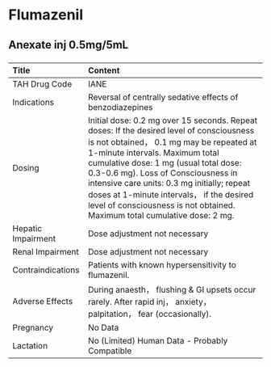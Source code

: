# Flumazenil

## Anexate inj 0.5mg/5mL

##### 

| Title              | Content                                                                                                                                                                                                                                                                                                                                                                                                                         |
|:-------------------|:--------------------------------------------------------------------------------------------------------------------------------------------------------------------------------------------------------------------------------------------------------------------------------------------------------------------------------------------------------------------------------------------------------------------------------|
| TAH Drug Code      | IANE                                                                                                                                                                                                                                                                                                                                                                                                                            |
| Indications        | Reversal of centrally sedative effects of benzodiazepines                                                                                                                                                                                                                                                                                                                                                                       |
| Dosing             | Initial dose: 0.2 mg over 15 seconds. Repeat doses: If the desired level of consciousness is not obtained， 0.1 mg may be repeated at 1-minute intervals. Maximum total cumulative dose: 1 mg (usual total dose: 0.3-0.6 mg). Loss of Consciousness in intensive care units: 0.3 mg initially; repeat doses at 1-minute intervals， if the desired level of consciousness is not obtained. Maximum total cumulative dose: 2 mg. |
| Hepatic Impairment | Dose adjustment not necessary                                                                                                                                                                                                                                                                                                                                                                                                   |
| Renal Impairment   | Dose adjustment not necessary                                                                                                                                                                                                                                                                                                                                                                                                   |
| Contraindications  | Patients with known hypersensitivity to flumazenil.                                                                                                                                                                                                                                                                                                                                                                             |
| Adverse Effects    | During anaesth， flushing & GI upsets occur rarely. After rapid inj， anxiety， palpitation， fear (occasionally).                                                                                                                                                                                                                                                                                                              |
| Pregnancy          | No Data                                                                                                                                                                                                                                                                                                                                                                                                                         |
| Lactation          | No (Limited) Human Data - Probably Compatible                                                                                                                                                                                                                                                                                                                                                                                   |

